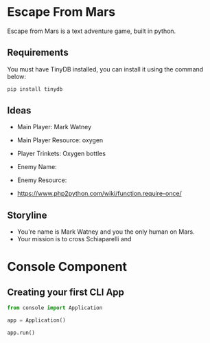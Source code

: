 # Escape From Mars

Escape from Mars is a text adventure game, built in python. 

## Requirements

You must have TinyDB installed, you can install it using the command below:

```bash
pip install tinydb
```

## Ideas

- Main Player: Mark Watney
- Main Player Resource: oxygen
- Player Trinkets: Oxygen bottles

- Enemy Name:
- Enemy Resource: 

- https://www.php2python.com/wiki/function.require-once/

## Storyline

- You're name is Mark Watney and you the only human on Mars. 
- Your mission is to cross Schiaparelli and 

# Console Component

## Creating your first CLI App

```python
from console import Application

app = Application()

app.run()
```

